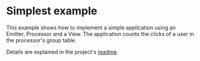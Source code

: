 # Simplest example

This example shows how to implement a simple application using an Emitter, Processor and a View.
The application counts the clicks of a user in the processor's group table.

Details are explained in the project's [readme].

[readme]: https://github.com/leenux/goka/blob/master/README.md
